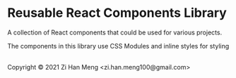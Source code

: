 # Reusable React Components Library

A collection of React components that could be used for various projects.

The components in this library use CSS Modules and inline styles for styling

<br>
Copyright &copy; 2021 Zi Han Meng &lt;zi.han.meng100@gmail.com&gt;
